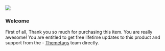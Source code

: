 <img src="http://agencyco.themetags.com/img/logo-color-1x.png" />

### Welcome

First of all, Thank you so much for purchasing this item. You are really awesome! You are entitled to get free lifetime updates to this product and support from the - [Themetags](https://themeforest.net/user/themetags) team directly.


